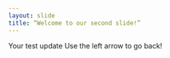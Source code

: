 ```yaml
---
layout: slide
title: “Welcome to our second slide!”
---
```

Your test update
Use the left arrow to go back!
